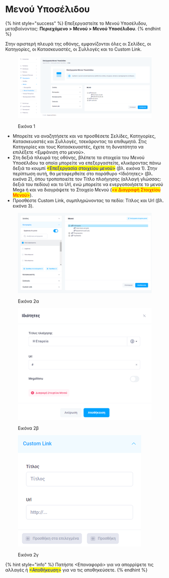 # Μενού Υποσέλιδου

{% hint style="success" %}
Επεξεργαστείτε το Μενού Υποσέλιδου, μεταβαίνοντας: **Περιεχόμενο > Μενού > Μενού Υποσέλιδου**.&#x20;
{% endhint %}

Στην αριστερή πλευρά της οθόνης, εμφανίζονται όλες οι Σελίδες, οι Κατηγορίες, οι Κατασκευαστές, οι Συλλογές και το Custom Link.&#x20;

<figure><img src="../../.gitbook/assets/ScreenHunter 65.png" alt=""><figcaption><p>Εικόνα 1</p></figcaption></figure>

* Μπορείτε να αναζητήσετε και να προσθέσετε Σελίδες, Κατηγορίες, Κατασκευαστές και Συλλογές, τσεκάροντας τα επιθυμητά. Στις Κατηγορίες και τους Κατασκευαστές, έχετε τη δυνατότητα να επιλέξετε <Εμφάνιση στο μενού>.
* Στη δεξιά πλευρά της οθόνης, βλέπετε τα στοιχεία του Μενού Υποσέλιδου τα οποία μπορείτε να επεξεργαστείτε, κλικάροντας πάνω δεξιά το κουμπί <mark style="color:blue;"><Επεξεργασία στοιχείου μενού></mark> (βλ. εικόνα 1). Στην περίπτωση αυτή, θα μεταφερθείτε στο παράθυρο <Ιδιότητες> (βλ. εικόνα 2), όπου τροποποιείτε τον Τίτλο πλοήγησης (αλλαγή γλώσσας: δεξιά του πεδίου) και το Url, ενώ μπορείτε να ενεργοποιήσετε το μενού Mega ή και να διαγράψετε το Στοιχείο Μενού (<mark style="color:red;">\<x Διαγραφή Στοιχείου Μενού></mark>).&#x20;
* Προσθέστε Custom Link, συμπληρώνοντας τα πεδία: Τίτλος και Url (βλ. εικόνα 3).

<div>

<figure><img src="../../.gitbook/assets/ScreenHunter 66 (1).png" alt=""><figcaption><p>Εικόνα 2α</p></figcaption></figure>

 

<figure><img src="../../.gitbook/assets/ScreenHunter 67.png" alt=""><figcaption><p>Εικόνα 2β</p></figcaption></figure>

 

<figure><img src="../../.gitbook/assets/ScreenHunter 68.png" alt=""><figcaption><p>Εικόνα 2γ</p></figcaption></figure>

</div>

{% hint style="info" %}
Πατήστε <Επαναφορά> για να απορρίψετε τις αλλαγές ή <mark style="color:blue;"><Αποθήκευση></mark> για να τις αποθηκεύσετε.
{% endhint %}

